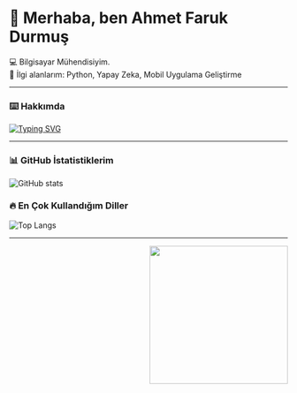 # 👋 Merhaba, ben Ahmet Faruk Durmuş

💻 Bilgisayar Mühendisiyim.  
📱 İlgi alanlarım: Python, Yapay Zeka, Mobil Uygulama Geliştirme  

---

### ⌨️ Hakkımda
[![Typing SVG](https://readme-typing-svg.demolab.com?font=Fira+Code&size=24&pause=1000&color=F75C7E&width=435&lines=Merhaba!+Ben+Ahmet;Mobil+Uygulama+Geliştirici;Python+%7C+AI+%7C+Flutter)](https://git.io/typing-svg)

---

### 📊 GitHub İstatistiklerim
![GitHub stats](https://github-readme-stats.vercel.app/api?username=ahmetfarukdurmus&show_icons=true&theme=radical)

### 🔥 En Çok Kullandığım Diller
![Top Langs](https://github-readme-stats.vercel.app/api/top-langs/?username=ahmetfarukdurmus&layout=compact&theme=tokyonight)

---

<img src="https://media.giphy.com/media/26AHONQ79FdWZhAI0/giphy.gif" width="250" align="right">


<!--
**ahmetfarukdurmus/ahmetfarukdurmus** is a ✨ _special_ ✨ repository because its `README.md` (this file) appears on your GitHub profile.

Here are some ideas to get you started:

- 🔭 I’m currently working on ...
- 🌱 I’m currently learning ...
- 👯 I’m looking to collaborate on ...
- 🤔 I’m looking for help with ...
- 💬 Ask me about ...
- 📫 How to reach me: ...
- 😄 Pronouns: ...
- ⚡ Fun fact: ...
-->
